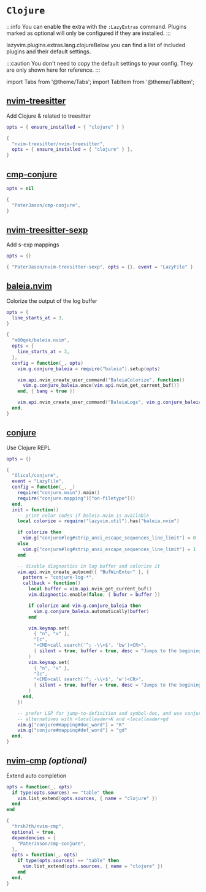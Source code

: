 # `Clojure`

<!-- plugins:start -->

:::info
You can enable the extra with the `:LazyExtras` command.
Plugins marked as optional will only be configured if they are installed.
:::

lazyvim.plugins.extras.lang.clojureBelow you can find a list of included plugins and their default settings.

:::caution
You don't need to copy the default settings to your config.
They are only shown here for reference.
:::

import Tabs from '@theme/Tabs';
import TabItem from '@theme/TabItem';

## [nvim-treesitter](https://github.com/nvim-treesitter/nvim-treesitter)

 Add Clojure & related to treesitter


<Tabs>

<TabItem value="opts" label="Options">

```lua
opts = { ensure_installed = { "clojure" } }
```

</TabItem>


<TabItem value="code" label="Full Spec">

```lua
{
  "nvim-treesitter/nvim-treesitter",
  opts = { ensure_installed = { "clojure" } },
}
```

</TabItem>

</Tabs>

## [cmp-conjure](https://github.com/PaterJason/cmp-conjure)

<Tabs>

<TabItem value="opts" label="Options">

```lua
opts = nil
```

</TabItem>


<TabItem value="code" label="Full Spec">

```lua
{
  "PaterJason/cmp-conjure",
}
```

</TabItem>

</Tabs>

## [nvim-treesitter-sexp](https://github.com/PaterJason/nvim-treesitter-sexp)

 Add s-exp mappings


<Tabs>

<TabItem value="opts" label="Options">

```lua
opts = {}
```

</TabItem>


<TabItem value="code" label="Full Spec">

```lua
{ "PaterJason/nvim-treesitter-sexp", opts = {}, event = "LazyFile" }
```

</TabItem>

</Tabs>

## [baleia.nvim](https://github.com/m00qek/baleia.nvim)

 Colorize the output of the log buffer


<Tabs>

<TabItem value="opts" label="Options">

```lua
opts = {
  line_starts_at = 3,
}
```

</TabItem>


<TabItem value="code" label="Full Spec">

```lua
{
  "m00qek/baleia.nvim",
  opts = {
    line_starts_at = 3,
  },
  config = function(_, opts)
    vim.g.conjure_baleia = require("baleia").setup(opts)

    vim.api.nvim_create_user_command("BaleiaColorize", function()
      vim.g.conjure_baleia.once(vim.api.nvim_get_current_buf())
    end, { bang = true })

    vim.api.nvim_create_user_command("BaleiaLogs", vim.g.conjure_baleia.logger.show, { bang = true })
  end,
}
```

</TabItem>

</Tabs>

## [conjure](https://github.com/Olical/conjure)

 Use Clojure REPL


<Tabs>

<TabItem value="opts" label="Options">

```lua
opts = {}
```

</TabItem>


<TabItem value="code" label="Full Spec">

```lua
{
  "Olical/conjure",
  event = "LazyFile",
  config = function(_, _)
    require("conjure.main").main()
    require("conjure.mapping")["on-filetype"]()
  end,
  init = function()
    -- print color codes if baleia.nvim is available
    local colorize = require("lazyvim.util").has("baleia.nvim")

    if colorize then
      vim.g["conjure#log#strip_ansi_escape_sequences_line_limit"] = 0
    else
      vim.g["conjure#log#strip_ansi_escape_sequences_line_limit"] = 1
    end

    -- disable diagnostics in log buffer and colorize it
    vim.api.nvim_create_autocmd({ "BufWinEnter" }, {
      pattern = "conjure-log-*",
      callback = function()
        local buffer = vim.api.nvim_get_current_buf()
        vim.diagnostic.enable(false, { bufnr = buffer })

        if colorize and vim.g.conjure_baleia then
          vim.g.conjure_baleia.automatically(buffer)
        end

        vim.keymap.set(
          { "n", "v" },
          "[c",
          "<CMD>call search('^; -\\+$', 'bw')<CR>",
          { silent = true, buffer = true, desc = "Jumps to the begining of previous evaluation output." }
        )
        vim.keymap.set(
          { "n", "v" },
          "]c",
          "<CMD>call search('^; -\\+$', 'w')<CR>",
          { silent = true, buffer = true, desc = "Jumps to the begining of next evaluation output." }
        )
      end,
    })

    -- prefer LSP for jump-to-definition and symbol-doc, and use conjure
    -- alternatives with <localleader>K and <localleader>gd
    vim.g["conjure#mapping#doc_word"] = "K"
    vim.g["conjure#mapping#def_word"] = "gd"
  end,
}
```

</TabItem>

</Tabs>

## [nvim-cmp](https://github.com/hrsh7th/nvim-cmp) _(optional)_

 Extend auto completion


<Tabs>

<TabItem value="opts" label="Options">

```lua
opts = function(_, opts)
  if type(opts.sources) == "table" then
    vim.list_extend(opts.sources, { name = "clojure" })
  end
end
```

</TabItem>


<TabItem value="code" label="Full Spec">

```lua
{
  "hrsh7th/nvim-cmp",
  optional = true,
  dependencies = {
    "PaterJason/cmp-conjure",
  },
  opts = function(_, opts)
    if type(opts.sources) == "table" then
      vim.list_extend(opts.sources, { name = "clojure" })
    end
  end,
}
```

</TabItem>

</Tabs>

<!-- plugins:end -->
